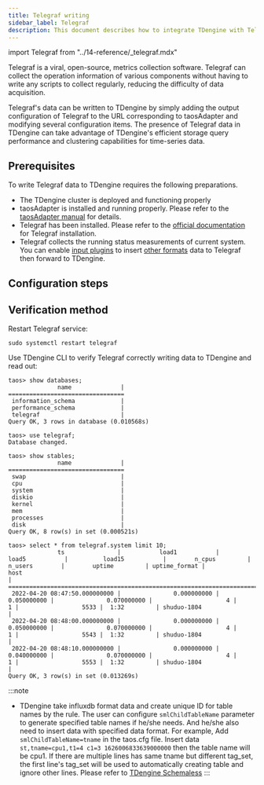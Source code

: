 ```yaml
---
title: Telegraf writing
sidebar_label: Telegraf
description: This document describes how to integrate TDengine with Telegraf.
---
```


import Telegraf from "../14-reference/_telegraf.mdx"

Telegraf is a viral, open-source, metrics collection software. Telegraf can collect the operation information of various components without having to write any scripts to collect regularly, reducing the difficulty of data acquisition.

Telegraf's data can be written to TDengine by simply adding the output configuration of Telegraf to the URL corresponding to taosAdapter and modifying several configuration items. The presence of Telegraf data in TDengine can take advantage of TDengine's efficient storage query performance and clustering capabilities for time-series data.

## Prerequisites

To write Telegraf data to TDengine requires the following preparations.
- The TDengine cluster is deployed and functioning properly
- taosAdapter is installed and running properly. Please refer to the [taosAdapter manual](../../reference/taosadapter) for details.
- Telegraf has been installed. Please refer to the [official documentation](https://docs.influxdata.com/telegraf/v1.22/install/) for Telegraf installation.
- Telegraf collects the running status measurements of current system. You can enable [input plugins](https://docs.influxdata.com/telegraf/v1.22/plugins/) to insert [other formats](https://docs.influxdata.com/telegraf/v1.24/data_formats/input/) data to Telegraf then forward to TDengine.

## Configuration steps
<Telegraf />

## Verification method

Restart Telegraf service:

```
sudo systemctl restart telegraf
```

Use TDengine CLI to verify Telegraf correctly writing data to TDengine and read out:

```
taos> show databases;
              name              |
=================================
 information_schema             |
 performance_schema             |
 telegraf                       |
Query OK, 3 rows in database (0.010568s)

taos> use telegraf;
Database changed.

taos> show stables;
              name              |
=================================
 swap                           |
 cpu                            |
 system                         |
 diskio                         |
 kernel                         |
 mem                            |
 processes                      |
 disk                           |
Query OK, 8 row(s) in set (0.000521s)

taos> select * from telegraf.system limit 10;
              ts               |           load1           |           load5           |          load15           |        n_cpus         |        n_users        |        uptime         | uptime_format |              host
|
=============================================================================================================================================================================================================================================
 2022-04-20 08:47:50.000000000 |               0.000000000 |               0.050000000 |               0.070000000 |                     4 |                     1 |                  5533 |  1:32         | shuduo-1804
|
 2022-04-20 08:48:00.000000000 |               0.000000000 |               0.050000000 |               0.070000000 |                     4 |                     1 |                  5543 |  1:32         | shuduo-1804
|
 2022-04-20 08:48:10.000000000 |               0.000000000 |               0.040000000 |               0.070000000 |                     4 |                     1 |                  5553 |  1:32         | shuduo-1804
|
Query OK, 3 row(s) in set (0.013269s)
```

:::note

- TDengine take influxdb format data and create unique ID for table names by the rule.
The user can configure `smlChildTableName` parameter to generate specified table names if he/she needs. And he/she also need to insert data with specified data format.
For example, Add `smlChildTableName=tname` in the taos.cfg file. Insert data `st,tname=cpu1,t1=4 c1=3 1626006833639000000` then the table name will be cpu1. If there are multiple lines has same tname but different tag_set, the first line's tag_set will be used to automatically creating table and ignore other lines. Please refer to [TDengine Schemaless](../../reference/schemaless/#Schemaless-Line-Protocol)
:::

